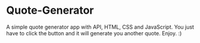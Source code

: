 # Quote-Generator #

A simple quote generator app with API, HTML, CSS and JavaScript.
You just have to click the button and it will generate you another quote.
Enjoy. :) 
